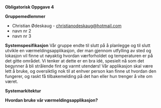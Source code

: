 **Obligatorisk Oppgave 4**

**Gruppemedlemmer**
* Christian Ødeskaug - christianodeskaug@hotmail.com
* navn nr 2
* navn nr 3

**Systemspesifikasjon**
Vår gruppe endte til slutt på å planlegge og til slutt utvikle en værmeldingsapplikasjon, der man gjennom utfylling av sted og lokasjon vil finne ut nøyaktig hvordan værforholdet og temperaturen er på det gitte området. Vi tenker at dette er en bra idé, spesielt nå som det begynner å bli strålende fint og varmt utendørs! Vår applikasjon skal være lett å bruke, og oversiktlig nok til at enhver person kan finne ut hvordan den fungerer, og raskt få tilbakemelding på det han eller hun trenger å vite om været.

**Systemarkitektur**

**Hvordan bruke vår værmeldingsapplikasjon?**
